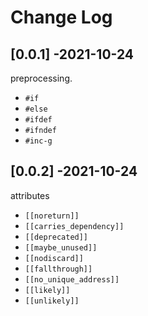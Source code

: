 # Change Log

## [0.0.1] -2021-10-24

preprocessing.

+ `#if`
+ `#else`
+ `#ifdef`
+ `#ifndef`
+ `#inc-g`

## [0.0.2] -2021-10-24

attributes

+ `[[noreturn]]`
+ `[[carries_dependency]]`
+ `[[deprecated]]`
+ `[[maybe_unused]]`
+ `[[nodiscard]]`
+ `[[fallthrough]]`
+ `[[no_unique_address]]`
+ `[[likely]]`
+ `[[unlikely]]`
